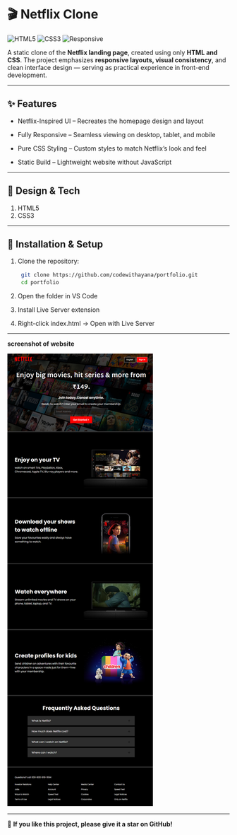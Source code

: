 # 🎬 Netflix Clone

![HTML5](https://img.shields.io/badge/HTML5-orange?logo=html5&logoColor=white)
![CSS3](https://img.shields.io/badge/CSS3-1572B6?logo=css&logoColor=white)
![Responsive](https://img.shields.io/badge/Responsive-Yes-brightgreen)


A static clone of the **Netflix landing page**, created using only **HTML and CSS**. The project emphasizes **responsive layouts, visual consistency**, and clean interface design — serving as practical experience in front-end development.

---
## ✨ Features

* Netflix-Inspired UI – Recreates the homepage design and layout

* Fully Responsive – Seamless viewing on desktop, tablet, and mobile

* Pure CSS Styling – Custom styles to match Netflix’s look and feel

* Static Build – Lightweight website without JavaScript

---

## 🎨 Design & Tech

1. HTML5
2. CSS3
  
---

## 📂 Installation & Setup
 1. Clone the repository:

    ```bash
     git clone https://github.com/codewithayana/portfolio.git
     cd portfolio

2. Open the folder in VS Code

3. Install Live Server extension

4. Right-click index.html → Open with Live Server

---

 
**screenshot of website**
  
   <img src="./assets/images/netflix-clone.png"> 





---
💖 **If you like this project, please give it a star on GitHub!**
